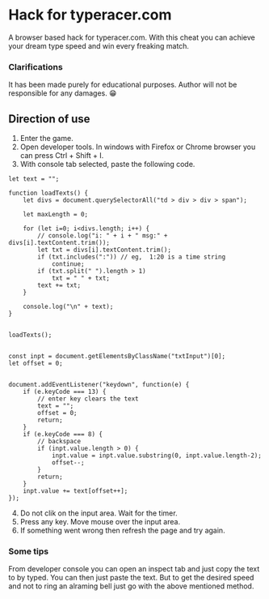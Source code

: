 # Hack for typeracer.com
A browser based hack for typeracer.com. With this cheat you can achieve your dream type speed and win every freaking match. 

### Clarifications
It has been made purely for educational purposes. Author will not be responsible for any damages. 😁


## Direction of use

1. Enter the game.
2. Open developer tools. In windows with Firefox or Chrome browser you can press Ctrl + Shift + I.
3. With console tab selected, paste the following code.

```
let text = "";

function loadTexts() {
    let divs = document.querySelectorAll("td > div > div > span");

    let maxLength = 0;

    for (let i=0; i<divs.length; i++) {
        // console.log("i: " + i + " msg:" + divs[i].textContent.trim());
        let txt = divs[i].textContent.trim();
        if (txt.includes(":")) // eg,  1:20 is a time string
            continue;
        if (txt.split(" ").length > 1)
            txt = " " + txt;
        text += txt;
    }

    console.log("\n" + text);
}


loadTexts();


const inpt = document.getElementsByClassName("txtInput")[0];
let offset = 0;


document.addEventListener("keydown", function(e) {
    if (e.keyCode === 13) {
        // enter key clears the text
        text = "";
        offset = 0;
        return;
    }
    if (e.keyCode === 8) {
        // backspace
        if (inpt.value.length > 0) {
            inpt.value = inpt.value.substring(0, inpt.value.length-2);
            offset--;
        }
        return;
    }
    inpt.value += text[offset++];
});
```
4. Do not clik on the input area. Wait for the timer.
5. Press any key. Move mouse over the input area. 
6. If something went wrong then refresh the page and try again.


### Some tips
From developer console you can open an inspect tab and just copy the text to by typed. You can then just paste the text. But to get the desired speed and not to ring an alraming bell just go with the above mentioned method.
